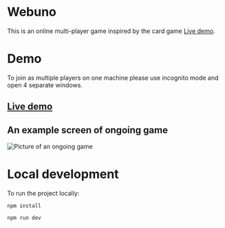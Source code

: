 # Webuno

This is an online multi-player game inspired by the card game [Live demo](<https://en.wikipedia.org/wiki/Uno_(card_game)>).

# Demo

To join as multiple players on one machine please use incognito mode and open 4 separate windows.

## [Live demo](https://nostalgic-mcnulty-07eb25.netlify.app)

## An example screen of ongoing game

![Picture of an ongoing game](./dist/assets/ongoing.png 'Picture of an ongoing game')

# Local development

To run the project locally:

`npm install`

`npm run dev`

